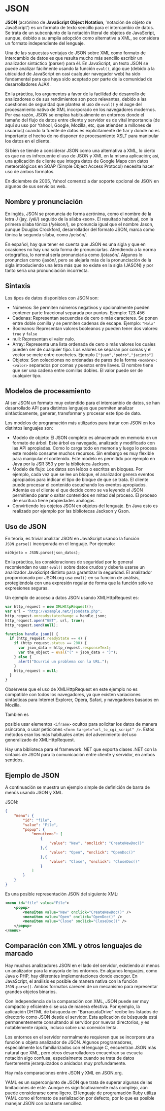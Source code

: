 # JSON

**JSON** (acrónimo de **JavaScript Object Notation**, 'notación de objeto de JavaScript') es un formato de texto sencillo para el intercambio de datos. Se trata de un subconjunto de la notación literal de objetos de JavaScript, aunque, debido a su amplia adopción como alternativa a XML, se considera un formato independiente del lenguaje.

Una de las supuestas ventajas de JSON sobre XML como formato de intercambio de datos es que resulta mucho más sencillo escribir un analizador sintáctico (parser) para él. En JavaScript, un texto JSON se puede analizar fácilmente usando la función `eval()`, algo que (debido a la ubicuidad de JavaScript en casi cualquier navegador web) ha sido fundamental para que haya sido aceptado por parte de la comunidad de desarrolladores AJAX.

En la práctica, los argumentos a favor de la facilidad de desarrollo de analizadores o de sus rendimientos son poco relevantes, debido a las cuestiones de seguridad que plantea el uso de `eval()` y el auge del procesamiento nativo de XML incorporado en los navegadores modernos. Por esa razón, JSON se emplea habitualmente en entornos donde el tamaño del flujo de datos entre cliente y servidor es de vital importancia (de aquí su uso por Yahoo!, Google, Mozilla, etc, que atienden a millones de usuarios) cuando la fuente de datos es explícitamente de fiar y donde no es importante el hecho de no disponer de procesamiento XSLT para manipular los datos en el cliente.

Si bien se tiende a considerar JSON como una alternativa a XML, lo cierto es que no es infrecuente el uso de JSON y XML en la misma aplicación; así, una aplicación de cliente que integra datos de Google Maps con datos meteorológicos en SOAP (Simple Object Access Protocol) necesita hacer uso de ambos formatos.

En diciembre de 2005, Yahoo! comenzó a dar soporte opcional de JSON en algunos de sus servicios web.

## Nombre y pronunciación

En inglés, JSON se pronuncia de forma acrónima, como el nombre de la letra J (jay, /yéi/) seguido de la sílaba «son». El resultado habitual, con la primera sílaba tónica (/yéison/), se pronuncia igual que el nombre Jason, aunque Douglas Crockford, desarrollador del formato JSON, marca como tónica la segunda sílaba, como /yeisón/.

En español, hay que tener en cuenta que JSON es una sigla y que en ocasiones no hay una sola forma de pronunciarlas. Atendiendo a la norma ortográfica, lo normal sería pronunciarla como /jotasón/. Algunos lo pronuncian como /jasón/, pero se alejaría más de la pronunciación de la sigla introduciendo una letra más que no existe en la sigla (JASON) y por tanto sería una pronunciación incorrecta.

## Sintaxis

Los tipos de datos disponibles con JSON son:

- Números: Se permiten números negativos y opcionalmente pueden contener parte fraccional separada por puntos. Ejemplo: 123.456
- Cadenas: Representan secuencias de cero o más caracteres. Se ponen entre doble comilla y se permiten cadenas de escape. Ejemplo: `"Hola"`
- Booleanos: Representan valores booleanos y pueden tener dos valores: `true` y `false`
- null: Representan el valor nulo.
- Array: Representa una lista ordenada de cero o más valores los cuales pueden ser de cualquier tipo. Los valores se separan por comas y el vector se mete entre corchetes. Ejemplo `["juan","pedro","jacinto"]`
- Objetos: Son colecciones no ordenadas de pares de la forma `<nombre>:<valor>` separados por comas y puestos entre llaves. El nombre tiene que ser una cadena entre comillas dobles. El valor puede ser de cualquier tipo.

## Modelos de procesamiento

Al ser JSON un formato muy extendido para el intercambio de datos, se han desarrollado API para distintos lenguajes que permiten analizar sintácticamente, generar, transformar y procesar este tipo de dato.

Los modelos de programación más utilizados para tratar con JSON en los distintos lenguajes son:

- Modelo de objeto: El JSON completo es almacenado en memoria en un formato de árbol. Este árbol es navegado, analizado y modificado con las API apropiadas. Como lo carga todo en memoria y luego lo procesa este modelo consume muchos recursos. Sin embargo es muy flexible para manipular el contenido. Este modelo es permitido por ejemplo en Java por la JSR 353 y por la biblioteca Jackson.
- Modelo de flujo: Los datos son leídos o escritos en bloques. Por ejemplo, cada vez que se lee un bloque, el analizador genera eventos apropiados para indicar el tipo de bloque de que se trata. El cliente puede procesar el contenido escuchando los eventos apropiados. Además es el cliente el que decide como se va leyendo el JSON permitiendo parar o saltar contenidos en mitad del proceso. El proceso de escritura tiene propiedades análogas.
- Convirtiendo los objetos JSON en objetos del lenguaje. En Java esto es realizado por ejemplo por las bibliotecas Jackson y Gson.

## Uso de JSON

En teoría, es trivial analizar JSON en JavaScript usando la función `JSON.parse()` incorporada en el lenguaje. Por ejemplo:

`miObjeto = JSON.parse(json_datos);`

En la práctica, las consideraciones de seguridad por lo general recomiendan no usar `eval()` sobre datos crudos y debería usarse un analizador JavaScript distinto para garantizar la seguridad. El analizador proporcionado por JSON.org usa `eval()` en su función de análisis, protegiéndola con una expresión regular de forma que la función sólo ve expresiones seguras.

Un ejemplo de acceso a datos JSON usando XMLHttpRequest es:

```javascript
var http_request = new XMLHttpRequest();
var url = "http://example.net/jsondata.php";
http_request.onreadystatechange = handle_json;
http_request.open("GET", url, true);
http_request.send(null);

function handle_json() {
  if (http_request.readyState == 4) {
    if (http_request.status == 200) {
      var json_data = http_request.responseText; 
      var the_object = eval("(" + json_data + ")");
    } else {
      alert("Ocurrió un problema con la URL.");
    }
    http_request = null;
  }
}
```

Obsérvese que el uso de XMLHttpRequest en este ejemplo no es compatible con todos los navegadores, ya que existen variaciones sintácticas para Internet Explorer, Opera, Safari, y navegadores basados en Mozilla.

También es

 posible usar elementos `<iframe>` ocultos para solicitar los datos de manera asíncrona, o usar peticiones `<form target="url_to_cgi_script" />`. Estos métodos eran los más habituales antes del advenimiento del uso generalizado de XMLHttpRequest.

Hay una biblioteca para el framework .NET que exporta clases .NET con la sintaxis de JSON para la comunicación entre cliente y servidor, en ambos sentidos.

## Ejemplo de JSON

A continuación se muestra un ejemplo simple de definición de barra de menús usando JSON y XML.

JSON:

```json
{
    "menu": {
        "id": "file",
        "value": "File",
        "popup": {
            "menuitems": [
                {
                    "value": "New", "onclick": "CreateNewDoc()"
                },{
                    "value": "Open", "onclick": "OpenDoc()"
                },{
                    "value": "Close", "onclick": "CloseDoc()"
                }
            ]
        }
    }
}
```

Es una posible representación JSON del siguiente XML:

```xml
<menu id="file" value="File">
    <popup>
        <menuitem value="New" onclick="CreateNewDoc()" />
        <menuitem value="Open" onclick="OpenDoc()" />
        <menuitem value="Close" onclick="CloseDoc()" />
    </popup>
</menu>
```

## Comparación con XML y otros lenguajes de marcado

Hay muchos analizadores JSON en el lado del servidor, existiendo al menos un analizador para la mayoría de los entornos. En algunos lenguajes, como Java o PHP, hay diferentes implementaciones donde escoger. En JavaScript, el análisis es posible de manera nativa con la función `JSON.parse()`. Ambos formatos carecen de un mecanismo para representar grandes objetos binarios.

Con independencia de la comparación con XML, JSON puede ser muy compacto y eficiente si se usa de manera efectiva. Por ejemplo, la aplicación DHTML de búsqueda en "BarracudaDrive" recibe los listados de directorio como JSON desde el servidor. Esta aplicación de búsqueda está permanentemente consultando al servidor por nuevos directorios, y es notablemente rápida, incluso sobre una conexión lenta.

Los entornos en el servidor normalmente requieren que se incorpore una función u objeto analizador de JSON. Algunos programadores, especialmente los familiarizados con el lenguaje C, encuentran JSON más natural que XML, pero otros desarrolladores encuentran su escueta notación algo confusa, especialmente cuando se trata de datos fuertemente jerarquizados o anidados muy profundamente.

Hay más comparaciones entre JSON y XML en JSON.org.

YAML es un superconjunto de JSON que trata de superar algunas de las limitaciones de este. Aunque es significativamente más complejo, aún puede considerarse como ligero. El lenguaje de programación Ruby utiliza YAML como el formato de serialización por defecto, por lo que es posible manejar JSON con bastante sencillez.

